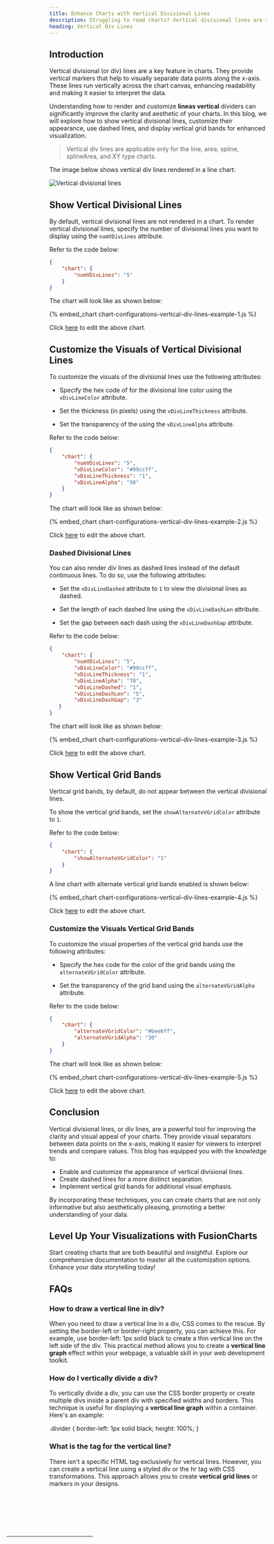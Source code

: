 ```yaml
---
title: Enhance Charts with Vertical Divisional Lines
description: Struggling to read charts? Vertical divisional lines are the solution! Add, customize, use dashed lines & grid bands for clear, informative charts. Start now!
heading: Vertical Div Lines
---
```


## Introduction

Vertical divisional (or div) lines are a key feature in charts. They provide vertical markers that help to visually separate data points along the x-axis. These lines run vertically across the chart canvas, enhancing readability and making it easier to interpret the data.

Understanding how to render and customize **lineas vertical** dividers can significantly improve the clarity and aesthetic of your charts. In this blog, we will explore how to show vertical divisional lines, customize their appearance, use dashed lines, and display vertical grid bands for enhanced visualization.

> Vertical div lines are applicable only for the line, area, spline, splineArea, and XY type charts.

The image below shows vertical div lines rendered in a line chart:

![Vertical divisional lines](/images/chart-configurations-vertical-div-lines-image-1.png)

## Show Vertical Divisional Lines

By default, vertical divisional lines are not rendered in a chart. To render vertical divisional lines, specify the number of divisional lines you want to display using the `numVDivLines` attribute. 

Refer to the code below:

```json
{
    "chart": {
        "numVDivLines": "5"
    }
}
```

The chart will look like as shown below:

{% embed_chart chart-configurations-vertical-div-lines-example-1.js %}

Click [here](http://jsfiddle.net/fusioncharts/43ayL5uf/) to edit the above chart.

## Customize the Visuals of Vertical Divisional Lines 

To customize the visuals of the divisional lines use the following attributes:

* Specify the hex code of for the divisional line color using the `vDivLineColor` attribute.

* Set the thickness (in pixels) using the `vDivLineThickness` attribute.

* Set the transparency of the using the `vDivLineAlpha` attribute.

Refer to the code below:

```json
{
    "chart": {
        "numVDivLines": "5",
        "vDivLineColor": "#99ccff",
        "vDivLineThickness": "1",
        "vDivLineAlpha": "50"
    }
}
```

The chart will look like as shown below:

{% embed_chart chart-configurations-vertical-div-lines-example-2.js %}

Click [here](http://jsfiddle.net/fusioncharts/vq1jvvze/) to edit the above chart.

### Dashed Divisional Lines

You can also render div lines as dashed lines instead of the default continuous lines. To do so, use the following attributes:

* Set the `vDivLineDashed` attribute to `1` to view the divisional lines as dashed.

* Set the length of each dashed line using the `vDivLineDashLen` attribute.

* Set the gap between each dash using the `vDivLineDashGap` attribute.

Refer to the code below:

```json
{
    "chart": {
        "numVDivLines": "5",
        "vDivLineColor": "#99ccff",
        "vDivLineThickness": "1",
        "vDivLineAlpha": "70",
        "vDivLineDashed": "1",
        "vDivLineDashLen": "5",
        "vDivLineDashGap": "3"
   }
}
```

The chart will look like as shown below:

{% embed_chart chart-configurations-vertical-div-lines-example-3.js %}

Click [here](http://jsfiddle.net/fusioncharts/4d4z0htq/) to edit the above chart.

## Show Vertical Grid Bands

Vertical grid bands, by default, do not appear between the vertical divisional lines. 

To show the vertical grid bands, set the `showAlternateVGridColor` attribute to `1`. 

Refer to the code below:

```json
{
    "chart": {
        "showAlternateVGridColor": "1" 
    }
}
```
A line chart with alternate vertical grid bands enabled is shown below:

{% embed_chart chart-configurations-vertical-div-lines-example-4.js %}

Click [here](http://jsfiddle.net/fusioncharts/30wLwwmj/) to edit the above chart.

### Customize the Visuals Vertical Grid Bands

To customize the visual properties of the vertical grid bands use the following attributes:

* Specify the hex code for the color of the grid bands using the `alternateVGridColor` attribute.

* Set the transparency of the grid band using the `alternateVGridAlpha` attribute.

Refer to the code below:

```json
{
    "chart": {
        "alternateVGridColor": "#bee6ff",
        "alternateVGridAlpha": "30"
    }
}    
```

The chart will look like as shown below:

{% embed_chart chart-configurations-vertical-div-lines-example-5.js %}

Click [here](http://jsfiddle.net/fusioncharts/be3ap4du/) to edit the above chart.

## Conclusion

Vertical divisional lines, or div lines, are a powerful tool for improving the clarity and visual appeal of your charts. They provide visual separators between data points on the x-axis, making it easier for viewers to interpret trends and compare values. This blog has equipped you with the knowledge to:

* Enable and customize the appearance of vertical divisional lines.
* Create dashed lines for a more distinct separation.
* Implement vertical grid bands for additional visual emphasis.
 
By incorporating these techniques, you can create charts that are not only informative but also aesthetically pleasing, promoting a better understanding of your data.

## Level Up Your Visualizations with FusionCharts
Start creating charts that are both beautiful and insightful. Explore our comprehensive documentation to master all the customization options. Enhance your data storytelling today!

## FAQs

### How to draw a vertical line in div?
When you need to draw a vertical line in a div, CSS comes to the rescue. By setting the border-left or border-right property, you can achieve this. For example, use border-left: 1px solid black to create a thin vertical line on the left side of the div. This practical method allows you to create a **vertical line graph** effect within your webpage, a valuable skill in your web development toolkit.

### How do I vertically divide a div?
To vertically divide a div, you can use the CSS border property or create multiple divs inside a parent div with specified widths and borders. This technique is useful for displaying a **vertical line graph** within a container. Here's an example:

.divider {
border-left: 1px solid black;
height: 100%;
}

### What is the tag for the vertical line?</H3>
There isn't a specific HTML tag exclusively for vertical lines. However, you can create a vertical line using a styled div or the hr tag with CSS transformations. This approach allows you to create **vertical grid lines** or markers in your designs.

<hr style="width: 1px; height: 200px; transform: rotate(90deg);">

